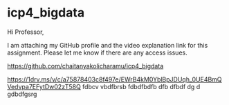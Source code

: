 # icp4_bigdata

Hi Professor,

I am attaching my GitHub profile and the video explanation link for this assignment.
Please let me know if there are any access issues.

https://github.com/chaitanyakolicharamu/icp4_bigdata

https://1drv.ms/v/c/a75878403c8f497e/EWrB4kM0YblBpJDUqh_0UE4BmQVedvpa7EFytDw02zT58Q
fdbcv
vbdfbrsb
fdbdfbdfb
 dfb
 dfbdf dg d gdbdfgsrg

